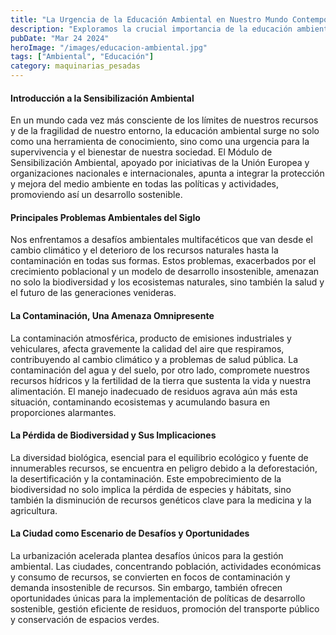```yaml
---
title: "La Urgencia de la Educación Ambiental en Nuestro Mundo Contemporáneo"
description: "Exploramos la crucial importancia de la educación ambiental en ciudades modernas, destacando acciones sostenibles y la unión comunitaria por el planeta"
pubDate: "Mar 24 2024"
heroImage: "/images/educacion-ambiental.jpg"
tags: ["Ambiental", "Educación"]
category: maquinarias_pesadas
---
```


#### Introducción a la Sensibilización Ambiental

En un mundo cada vez más consciente de los límites de nuestros recursos y de la fragilidad de nuestro entorno, la educación ambiental surge no solo como una herramienta de conocimiento, sino como una urgencia para la supervivencia y el bienestar de nuestra sociedad. El Módulo de Sensibilización Ambiental, apoyado por iniciativas de la Unión Europea y organizaciones nacionales e internacionales, apunta a integrar la protección y mejora del medio ambiente en todas las políticas y actividades, promoviendo así un desarrollo sostenible.

#### Principales Problemas Ambientales del Siglo

Nos enfrentamos a desafíos ambientales multifacéticos que van desde el cambio climático y el deterioro de los recursos naturales hasta la contaminación en todas sus formas. Estos problemas, exacerbados por el crecimiento poblacional y un modelo de desarrollo insostenible, amenazan no solo la biodiversidad y los ecosistemas naturales, sino también la salud y el futuro de las generaciones venideras.

#### La Contaminación, Una Amenaza Omnipresente

La contaminación atmosférica, producto de emisiones industriales y vehiculares, afecta gravemente la calidad del aire que respiramos, contribuyendo al cambio climático y a problemas de salud pública. La contaminación del agua y del suelo, por otro lado, compromete nuestros recursos hídricos y la fertilidad de la tierra que sustenta la vida y nuestra alimentación. El manejo inadecuado de residuos agrava aún más esta situación, contaminando ecosistemas y acumulando basura en proporciones alarmantes.

#### La Pérdida de Biodiversidad y Sus Implicaciones

La diversidad biológica, esencial para el equilibrio ecológico y fuente de innumerables recursos, se encuentra en peligro debido a la deforestación, la desertificación y la contaminación. Este empobrecimiento de la biodiversidad no solo implica la pérdida de especies y hábitats, sino también la disminución de recursos genéticos clave para la medicina y la agricultura.

#### La Ciudad como Escenario de Desafíos y Oportunidades

La urbanización acelerada plantea desafíos únicos para la gestión ambiental. Las ciudades, concentrando población, actividades económicas y consumo de recursos, se convierten en focos de contaminación y demanda insostenible de recursos. Sin embargo, también ofrecen oportunidades únicas para la implementación de políticas de desarrollo sostenible, gestión eficiente de residuos, promoción del transporte público y conservación de espacios verdes.
